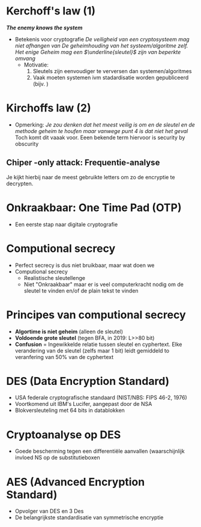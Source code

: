 

# Kerchoff's law (1)
***The enemy knows the system***
- Betekenis voor cryptografie
	  *De veiligheid van een cryptosysteem mag niet afhangen van 
	  De geheimhouding van het systeem/algoritme zelf. Het enige
	  Geheim mag een $\underline{sleutel}$ zijn van beperkte omvang*
  - Motivatie:
    1. Sleutels zijn eenvoudiger te verversen dan systemen/algoritmes
    2. Vaak moeten systemen ivm stadardisatie worden gepubliceerd (bijv. )

# Kirchoffs law (2)
- Opmerking:
  *Je zou denken dat het meest veilig is om en de sleutel en de methode geheim te houfen maar vanwege punt 4 is dat niet het geval* Toch komt dit vaaak voor. Eeen bekende term hiervoor is <a>security by obscurity </a> 

## Chiper -only attack: Frequentie-analyse
Je kijkt hierbij naar de meest gebruikte letters om zo de encryptie te decrypten.

# Onkraakbaar: One Time Pad (OTP)
- Een eerste stap naar digitale cryptografie 

# Computional secrecy
- Perfect secrecy is dus niet bruikbaar, maar wat doen we
- Computional  secrecy 
	- Realistische sleutellenge
	- Niet "Onkraakbaar" maar er is veel computerkracht nodig om de sleutel te vinden en/of de plain tekst te vinden

# Principes van computional secrecy 
- **Algortime is niet geheim** (alleen de sleutel)
- **Voldoende grote sleutel** (tegen BFA, in 2019: L>>80 bit)
- **Confusion** = Ingewikkelde relatie tussen sleutel en cyphertext. Elke verandering van de sleutel (zelfs maar 1 bit) leidt gemiddeld to veranfering van 50% van de cyphertext 

# DES (Data Encryption Standard)
- USA federale cryptografische standaard (NIST/NBS: FIPS 46-2, 1976)
- Voortkomend uit IBM's Lucifer, aangepast door de NSA
- Blokversleuteling met 64 bits in datablokken

# Cryptoanalyse op DES
- Goede bescherming tegen een differentiële aanvallen (waarschijnlijk invloed NS op de substitutieboxen

# AES (Advanced Encryption Standard)
- Opvolger van DES en 3 Des
- De belangrijkste standardisatie van symmetrische encryptie